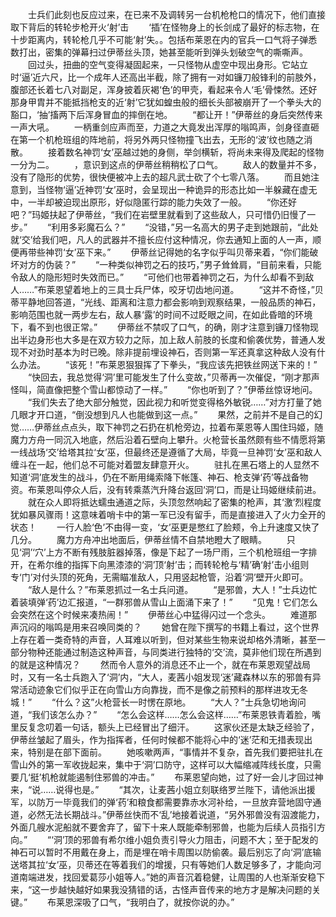 　　士兵们此刻也反应过来，在已来不及调转另一台机枪枪口的情况下，他们直接取下背后的转轮步枪开火‘射’击
　　‘插’在怪物身上的长剑成了最好的标志物，在十步距离内，转轮枪几乎不可能‘射’失。。包括布莱恩在内的官兵一口气将子弹悉数打出，密集的弹幕扫过伊蒂丝头顶，她甚至能听到弹头划破空气的嘶嘶声。
　　回过头，扭曲的空气变得凝固起来，一只怪物从虚空中现出身形。它站立时‘逼’近六尺，比一个成年人还高出半截，除了拥有一对如镰刀般锋利的前肢外，腹部还长着七八对副足，浑身披着灰褐‘色’的甲壳，看起来令人‘毛’骨悚然。还好那身甲胄并不能抵挡枪支的近‘射’它犹如蝗虫般的细长头部被崩开了一个拳头大的豁口，‘抽’搐两下后浑身冒血的摔倒在地。
　　“都让开！”伊蒂丝的身后突然传来一声大吼。
　　一柄重剑应声而至，力道之大竟发出浑厚的嗡鸣声，剑身径直砸在第一个机枪班组的阵地前，将另外两只怪物撞飞出去，无形的‘波’纹也随之消散。
　　接着数名神罚‘女’巫越过她的身侧，举剑横斩，将尚未来得及爬起的怪物一分为二。
　　，意识到这点的伊蒂丝稍稍松了口气。
　　敌人的数量并不多，没有了隐形的优势，很快便被冲上去的超凡武士砍了个七零八落。
　　而且她注意到，当怪物‘逼’近神罚‘女’巫时，会呈现出一种诡异的形态比如一半躲藏在虚无中，一半却被迫现出原形，好似隐匿行踪的能力失效了一般。
　　“你还好吧？”玛姬扶起了伊蒂丝，“我们在岩壁里就看到了这些敌人，只可惜仍旧慢了一步。”
　　“利用多彩魔石么？”
　　“没错，”另一名高大的男子走到她跟前，“此处就‘交’给我们吧，凡人的武器并不擅长应付这种情况，你去通知上面的人一声，顺便再带些神罚‘女’巫下来。”
　　伊蒂丝记得她的名字似乎叫贝蒂来着，“你们能破坏对方的伪装？”
　　“一种类似神罚之石的技巧，”男子耸耸肩，“目前来看，只能令敌人的隐形短时失效而已。”
　　“可他们也带着神罚之石，为什么却看不到敌人……”布莱恩望着地上的三具士兵尸体，咬牙切齿地问道。
　　“这并不奇怪，”贝蒂平静地回答道，“光线、距离和注意力都会影响到观察结果，一般品质的神石，影响范围也就一两步左右，敌人暴‘露’的时间不过眨眼之间，在如此昏暗的环境下，看不到也很正常。”
　　伊蒂丝不禁叹了口气，的确，刚才注意到镰刀怪物现出半边身形也大多是在双方较力之际，加上敌人前肢的长度和偷袭优势，普通人发现不对劲时基本为时已晚。除非提前埋设神石，否则第一军还真拿这种敌人没有什么办法。
　　“该死！”布莱恩狠狠挥了下拳头，“我应该先把铁丝网送下来的！”
　　“快回去，我总觉得‘洞’里可能发生了什么变故，”贝蒂再一次催促，“刚才那声怪叫，简直像把整个雪山都惊动了一样。”
　　“你也听到了？”伊蒂丝惊讶地问。
　　“我们失去了绝大部分触觉，因此视力和听觉变得格外敏锐……”对方打量了她几眼才开口道，“倒没想到凡人也能做到这一点。”
　　果然，之前并不是自己的幻觉……伊蒂丝点点头，取下神罚之石扔在机枪旁边，拉着布莱恩等人围住玛姬，随魔力方舟一同沉入地底，然后沿着石壁向上攀升。火枪营长虽然颇有些不情愿将第一线战场‘交’给塔其拉‘女’巫，但最终还是遵循了大局，毕竟一旦神罚‘女’巫和敌人缠斗在一起，他们总不可能对着盟友肆意开火。
　　驻扎在黑石塔上的人显然不知道‘洞’底发生的战斗，仍在不断用绳索降下帐篷、神石、枪支弹‘药’等战备物资。布莱恩叫停众人后，没有转乘蒸汽升降台返回‘洞’口，而是让玛姬继续前进。
　　就在众人即将抵达蠕虫通道之际，头顶忽然响起了密集的枪声，其‘激’烈程度犹如暴风骤雨！这意味着哨卡中的第一军已没有留手，而是直接进入了火力全开的状态！
　　一行人脸‘色’不由得一变，‘女’巫更是憋红了脸颊，令上升速度又快了几分。
　　魔力方舟冲出地面后，伊蒂丝情不自禁地瞪大了眼睛。
　　只见‘洞’‘穴’上方不断有残肢脏器掉落，像是下起了一场尸雨，三个机枪班组一字排开，在希尔维的指挥下向黑漆漆的‘洞’顶‘射’击；而转轮枪与‘精’确‘射’击小组则专‘门’对付头顶的死角，无需瞄准敌人，只用竖起枪管，沿着‘洞’壁开火即可。
　　“敌人是什么？”布莱恩抓过一名士兵问道。
　　“是邪兽，大人！”士兵边忙着装填弹‘药’边汇报道，“一群邪兽从雪山上面涌下来了！”
　　“见鬼！它们怎么会突然在这个时候来凑热闹！”
　　伊蒂丝心中猛得闪过一个念头。
　　难道那声沉闷的嗡鸣是用来召唤同类的？
　　她曾在陛下撰写的书籍上看过，这个世界上存在着一类奇特的声音，人耳难以听到，但对某些生物来说却格外清晰，甚至一部分物种还能通过制造这种声音，与同类进行独特的‘交’流，莫非他们现在所遇到的就是这种情况？
　　然而令人意外的消息还不止一个，就在布莱恩观望战局时，又有一名士兵跑入了‘洞’内，“大人，麦茜小姐发现‘迷’藏森林以东的邪兽有异常活动迹象它们似乎正在向雪山方向靠拢，而不是像之前预料的那样进攻无冬城！”
　　“什么？这”火枪营长一时愣在原地。
　　“大人？”士兵急切地询问道，“我们该怎么办？”
　　“怎么会这样……怎么会这样……”布莱恩铁青着脸，嘴里反复念叨着一句话，额头上已经冒出了细汗。
　　这家伙还是太缺乏经验了，伊蒂丝皱起了眉头，作为指挥者，任何时候都不能将心中的‘迷’茫和无措表现出来，特别是在部下面前。
　　她咳嗽两声，“事情并不复杂，首先我们要把驻扎在雪山外的第一军收拢起来，集中于‘洞’口防守，这样可以大幅缩减阵线长度，只需要几‘挺’机枪就能遏制住邪兽的冲击。”
　　布莱恩望向她，过了好一会儿才回过神来，“说……说得也是。”
　　“其次，让麦茜小姐立刻联络罗兰陛下，请他派出援军，以防万一毕竟我们的弹‘药’和粮食都需要靠赤水河补给，一旦放弃营地固守通道，必然无法长期战斗。”伊蒂丝快而不‘乱’地接着说道，“另外邪兽没有泅渡能力，外面几艘水泥船就不要舍弃了，留下十来人既能牵制邪兽，也能为后续人员指引方向。”
　　“‘洞’顶的邪兽有希尔维小姐负责引导火力阻击，问题不大；至于配发的神石可以暂时不用戴在身上，而是埋在哨卡周围以防偷袭。最后别忘了向‘洞’底输送塔其拉‘女’巫，贝蒂还在等着我们的增援，只有等她们人数足够多了，才能向河道南端进发，找回爱葛莎小姐等人。”她的声音沉着稳健，让周围的人也渐渐安稳下来，“这一步越快越好如果我没猜错的话，古怪声音传来的地方才是解决问题的关键。”
　　布莱恩深吸了口气，“我明白了，就按你说的办。”